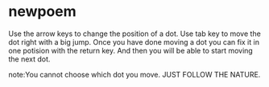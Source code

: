 newpoem
=======

Use the arrow keys to change the position of a dot.
Use tab key to move the dot right with a big jump.
Once you have done moving a dot you can fix it
in one potision with the return key.
And then you will be able to start moving the next dot.

note:You cannot choose which dot you move.
     JUST FOLLOW THE NATURE.
